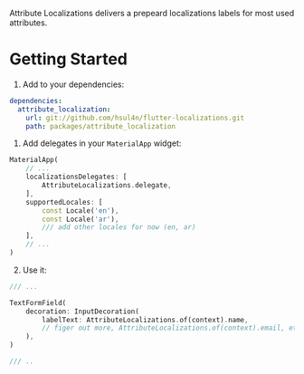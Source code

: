 Attribute Localizations delivers a prepeard localizations labels for most used attributes.

# Getting Started

1. Add to your dependencies:

```yaml
dependencies:
  attribute_localization:
    url: git://github.com/hsul4n/flutter-localizations.git
    path: packages/attribute_localization
```

1. Add delegates in your `MaterialApp` widget:

```dart
MaterialApp(
	// ...
	localizationsDelegates: [
		AttributeLocalizations.delegate,
	],
	supportedLocales: [
		const Locale('en'),
		const Locale('ar'),
		/// add other locales for now (en, ar)
	],
	// ...
)
```

2. Use it:

```dart
/// ...

TextFormField(
	decoration: InputDecoration(
		labelText: AttributeLocalizations.of(context).name,
        // figer out more, AttributeLocalizations.of(context).email, etc..
	),
)

/// ..
```
